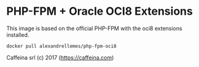 # PHP-FPM + Oracle OCI8 Extensions

This image is based on the official PHP-FPM with the oci8 extensions installed.

```
docker pull alexandrellemes/php-fpm-oci8
```

Caffeina srl (c) 2017 (https://caffeina.com)